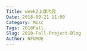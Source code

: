 ```yaml
---
Title: week2上課內容
Date: 2018-09-21 11:00
Category: Misc
Tags: 2018Fall
Slug: 2018-Fall-Project-Blog
Author: NFUMDE
---
```



